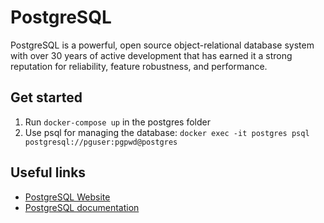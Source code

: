 # PostgreSQL

PostgreSQL is a powerful, open source object-relational database system with over 30 years of active development that has earned it a strong reputation for reliability, feature robustness, and performance.

## Get started

1. Run `docker-compose up` in the postgres folder
1. Use psql for managing the database: `docker exec -it postgres psql postgresql://pguser:pgpwd@postgres`

## Useful links

- [PostgreSQL Website](https://www.postgresql.org/)
- [PostgreSQL documentation](https://www.postgresql.org/docs/current/)
